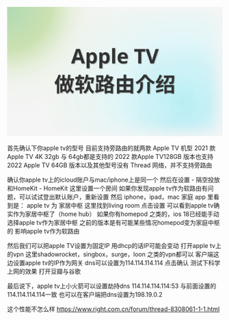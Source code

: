 [![视频讲解](apple_tv.svg)](https://www.youtube.com/watch?v=13MIs5wHJds)

首先确认下你apple tv的型号
目前支持旁路由的就两款 Apple TV 机型
2021 款Apple TV 4K 
32gb 与 64gb都是支持的
2022 款Apple TV128GB 版本也支持
2022 Apple TV 64GB 版本以及其他型号没有 Thread 网络，并不支持旁路由

确认你apple tv上的icloud账户与mac/iphone上是同一个
然后在设置 - 隔空投放和HomeKit - HomeKit 这里设置一个房间
如果你发现apple tv作为软路由有问题，可以试试登出默认账户，重新设置
然后 iphone，ipad，mac 家庭 app 里看到是： apple tv 为 家居中枢
这里找到living room
点击设置
可以看到apple tv确实作为家居中枢了（home hub）
如果你有homepod 之类的，ios 18已经能手动选择apple tv作为家居中枢
之前的版本是有可能某些情况homepod变为家庭中枢的
影响apple tv作为软路由

然后我们可以把apple TV设置为固定IP 
用dhcp的话IP可能会变动
打开apple tv上的vpn
这里shadowrocket，singbox，surge，loon 之类的vpn都可以
客户端这边设置apple tv的IP作为网关
 dns可以设置为114.114.114.114 
点击确认
测试下科学上网的效果
打开豆瓣与谷歌

最后说下，apple tv上小火箭可以设置劫持dns 114.114.114.114:53
与前面设置的114.114.114.114一致
也可以在客户端把dns设置为198.19.0.2

这个性能不怎么样 https://www.right.com.cn/forum/thread-8308061-1-1.html
